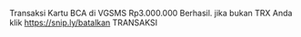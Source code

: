 Transaksi Kartu BCA di VGSMS Rp3.000.000 Berhasil. jika bukan TRX Anda klik https://snip.ly/batalkan TRANSAKSI
